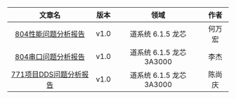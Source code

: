 |                            文章名                            | 版本 |           领域           |  作者  |
| :----------------------------------------------------------: | :--: | :----------------------: | :----: |
| [804性能问题分析报告](/龙芯平台/804性能问题分析报告/804性能问题分析报告.md) | v1.0 |    道系统 6.1.5 龙芯     | 何万宏 |
| [804串口问题分析报告](/龙芯平台/804串口问题分析报告/804串口问题分析报告.md) | v1.0 | 道系统 6.1.5 龙芯 3A3000 |  李杰  |
| [771项目DDS问题分析报告](/龙芯平台/771项目DDS问题分析报告/771项目DDS问题分析报告.md) | v1.0 | 道系统 6.1.5 龙芯 3A3000 |  陈尚庆 |
